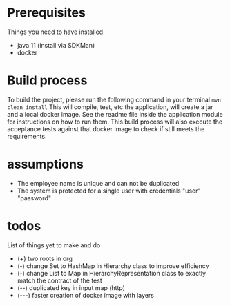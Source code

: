# Prerequisites
Things you need to have installed
* java 11 (install via SDKMan)
* docker

# Build process
To build the project, please run the following command in your terminal
```mvn clean install```
This will compile, test, etc the application, will create a jar and a local docker image.
See the readme file inside the application module for instructions on how to run them.
This build process will also execute the acceptance tests against that docker image to check if still meets the requirements.
  
# assumptions
* The employee name is unique and can not be duplicated
* The system is protected for a single user with credentials "user" "password"

# todos
List of things yet to make and do
* (+) two roots in org
* (-) change Set to HashMap in Hierarchy class to improve efficiency
* (-) change List to Map in HierarchyRepresentation class to exactly match the contract of the test
* (--) duplicated key in input map (http)
* (---) faster creation of docker image with layers
